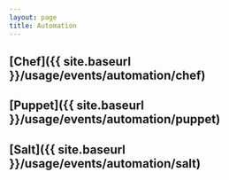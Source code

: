```yaml
---
layout: page
title: Automation
---
```


## [Chef]({{ site.baseurl }}/usage/events/automation/chef)

## [Puppet]({{ site.baseurl }}/usage/events/automation/puppet)

## [Salt]({{ site.baseurl }}/usage/events/automation/salt)
